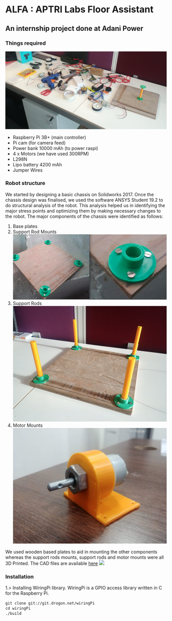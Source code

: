 # ALFA : APTRI Labs Floor Assistant

## An internship project done at Adani Power

### Things required
![](images/req.jpg)
- Raspberry Pi 3B+ (main controller)
- Pi cam (for camera feed)
- Power bank 10000 mAh (to power raspi)
- 4 x Motors (we have used 300RPM)
- L298N
- Lipo battery 4200 mAh
- Jumper Wires


### Robot structure
We started by designing a basic chassis on Solidworks 2017. Once the chassis design was finalised, we used the software ANSYS Student 19.2 to do structural analysis of the robot. This analysis helped us in identifying the major stress points and optimizing them by making necessary changes to the robot. The major components of the chassis were identified as follows:
1. Base plates
2. Support Rod Mounts
![](images/1.png)
3. Support Rods
![](images/2.jpg)
4. Motor Mounts
![](images/3.jpg)

We used wooden based plates to aid in mounting the other components whereas the support rods mounts, support rods and motor mounts were all 3D Printed. The CAD files are available [here](/CAD%20files)
![](images/printer.gif)






### Installation

1.> Installing WiringPi library. WiringPi is a GPIO access library written in C for the Raspberry Pi.
```
git clone git://git.drogon.net/wiringPi
cd wiringPi
./build
```





